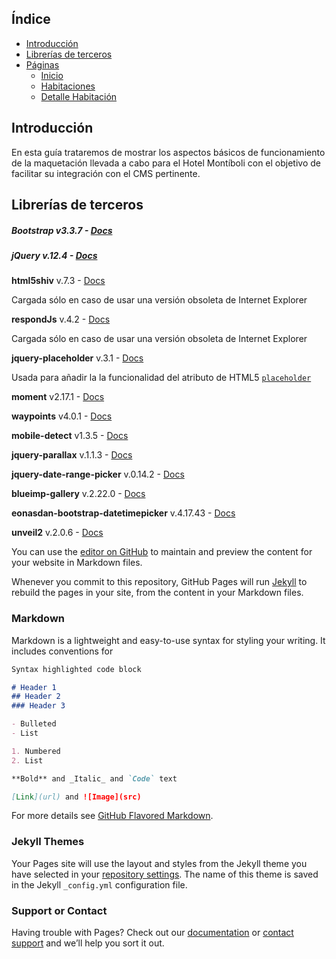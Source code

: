 ## Índice
- [Introducción](#introduccion)
- [Librerías de terceros](#librerias-de-terceros)
- [Páginas](#paginas)
    - [Inicio](#inicio)
    - [Habitaciones](#habitaciones)
    - [Detalle Habitación](#detalle-habitacion)


## Introducción

En esta guía trataremos de mostrar los aspectos básicos de funcionamiento de la maquetación llevada a cabo para el Hotel Montíboli con el objetivo de facilitar su integración con el CMS pertinente.

## Librerías de terceros

##### Bootstrap v3.3.7 - [Docs]()

##### jQuery v.12.4 - [Docs]()

**html5shiv** v.7.3 - [Docs]()

Cargada sólo en caso de usar una versión obsoleta de Internet Explorer

**respondJs** v.4.2 - [Docs]()

Cargada sólo en caso de usar una versión obsoleta de Internet Explorer

**jquery-placeholder** v.3.1 - [Docs]()

Usada para añadir la la funcionalidad del atributo de HTML5 [`placeholder`](http://www.anerbarrena.com/placeholder-html5-3971/)

**moment** v2.17.1 - [Docs]()

**waypoints** v4.0.1 - [Docs]()

**mobile-detect** v1.3.5 - [Docs]()

**jquery-parallax** v.1.1.3 - [Docs](https://github.com/IanLunn/jQuery-Parallax)

**jquery-date-range-picker** v.0.14.2 - [Docs](https://github.com/longbill/jquery-date-range-picker)

**blueimp-gallery** v.2.22.0 - [Docs]()

**eonasdan-bootstrap-datetimepicker** v.4.17.43 - [Docs]()

**unveil2** v.2.0.6 - [Docs]()


You can use the [editor on GitHub](https://github.com/AtoomStudio/montiboli-docs/edit/master/index.md) to maintain and preview the content for your website in Markdown files.

Whenever you commit to this repository, GitHub Pages will run [Jekyll](https://jekyllrb.com/) to rebuild the pages in your site, from the content in your Markdown files.

### Markdown

Markdown is a lightweight and easy-to-use syntax for styling your writing. It includes conventions for

```markdown
Syntax highlighted code block

# Header 1
## Header 2
### Header 3

- Bulleted
- List

1. Numbered
2. List

**Bold** and _Italic_ and `Code` text

[Link](url) and ![Image](src)
```

For more details see [GitHub Flavored Markdown](https://guides.github.com/features/mastering-markdown/).

### Jekyll Themes

Your Pages site will use the layout and styles from the Jekyll theme you have selected in your [repository settings](https://github.com/AtoomStudio/montiboli-docs/settings). The name of this theme is saved in the Jekyll `_config.yml` configuration file.

### Support or Contact

Having trouble with Pages? Check out our [documentation](https://help.github.com/categories/github-pages-basics/) or [contact support](https://github.com/contact) and we’ll help you sort it out.
